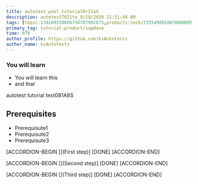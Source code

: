 ```yaml
---
title: autotest_pool_tutorialRrI1aX
description: autotestT021te_9/29/2020 11:31:49 AM
tags: [topic:139269250608756787992873,products:tech/73554900100700000996,tutorial:experience/advanced]
primary_tag: tutorial:product/sapHana
time: 979
author_profile: https://github.com/ksAutotests
author_name: ksAutotests
---
```

### You will learn
- You will learn this
- and that

autotest tutorial text081A8S

## Prerequisites
- Prerequisute1
- Prerequisute2
- Prerequisute3

[ACCORDION-BEGIN [](First step)]
[DONE]
[ACCORDION-END]

[ACCORDION-BEGIN [](Second step)]
[DONE]
[ACCORDION-END]

[ACCORDION-BEGIN [](Third step)]
[DONE]
[ACCORDION-END]

